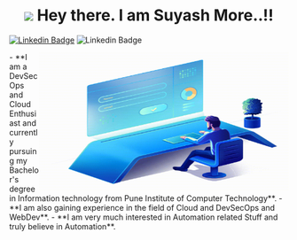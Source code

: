 <h1 align="center">
    <img src="https://media.giphy.com/media/hvRJCLFzcasrR4ia7z/giphy.gif" width="25px"> Hey there. I am Suyash More..!!  
</h1>
                                                         
[![Linkedin Badge](https://img.shields.io/badge/-suyashmore-red?style=flat-square&logo=Linkedin&logoColor=white&link=https://www.linkedin.com/in/suyashmore789/)](https://www.linkedin.com/in/suyashmore789/)
![Linkedin Badge](https://img.shields.io/badge/suyash--more-none-green)


  <img align="right" alt="GIF" src="giffy.gif" width="450" height="250" />

<p align="left">
- **I am a DevSecOps and Cloud Enthusiast and currently pursuing my Bachelor's degree in Information technology from Pune Institute of Computer Technology**. 
- **I am also gaining experience in the field of Cloud and DevSecOps and WebDev**. 
- **I am very much interested in Automation related Stuff and truly believe in Automation**.
</p>
